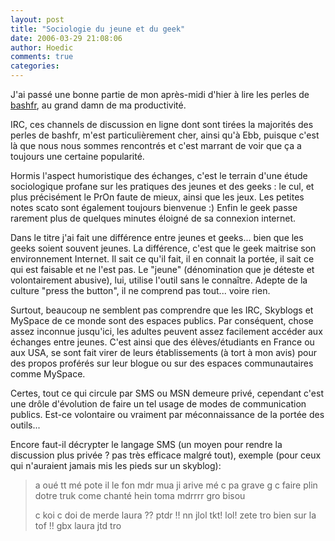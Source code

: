 ```yaml
---
layout: post
title: "Sociologie du jeune et du geek"
date: 2006-03-29 21:08:06
author: Hoedic
comments: true
categories: 
---
```



J'ai passé une bonne partie de mon après-midi d'hier à lire les perles de [bashfr](http://www.bashfr.org/), au grand damn de ma productivité.

IRC, ces channels de discussion en ligne dont sont tirées la majorités des perles de bashfr, m'est particulièrement cher, ainsi qu'à Ebb, puisque c'est là que nous nous sommes rencontrés et c'est marrant de voir que ça a toujours une certaine popularité.

Hormis l'aspect humoristique des échanges, c'est le terrain d'une étude sociologique profane sur les pratiques des jeunes et des geeks : le cul, et plus précisément le PrOn faute de mieux, ainsi que les jeux. Les petites notes scato sont également toujours bienvenue :) Enfin le geek passe rarement plus de quelques minutes éloigné de sa connexion internet.

Dans le titre j'ai fait une différence entre jeunes et geeks... bien que les geeks soient souvent jeunes. La différence, c'est que le geek maitrise son environnement Internet. Il sait ce qu'il fait, il en connait la portée, il sait ce qui est faisable et ne l'est pas. Le "jeune" (dénomination que je déteste et volontairement abusive), lui, utilise l'outil sans le connaître. Adepte de la culture "press the button", il ne comprend pas tout... voire rien.

Surtout, beaucoup ne semblent pas comprendre que les IRC, Skyblogs et MySpace de ce monde sont des espaces publics. Par conséquent, chose assez inconnue jusqu'ici, les adultes peuvent assez facilement accéder aux échanges entre jeunes. C'est ainsi que des élèves/étudiants en France ou aux USA, se sont fait virer de leurs établissements (à tort à mon avis) pour des propos proférés sur leur blogue ou sur des espaces communautaires comme MySpace.

Certes, tout ce qui circule par SMS ou MSN demeure privé, cependant c'est une drôle d'évolution de faire un tel usage de modes de communication publics. Est-ce volontaire ou vraiment par méconnaissance de la portée des outils...

Encore faut-il décrypter le langage SMS (un moyen pour rendre la discussion plus privée ? pas très efficace malgré tout), exemple (pour ceux qui n'auraient jamais mis les pieds sur un skyblog):

<blockquote class="citation">
a oué tt mé pote il le fon mdr mua ji arive mé c pa grave g c faire plin dotre truk come chanté hein toma mdrrrr gro bisou

c koi c doi de merde laura ?? ptdr !! nn jlol tkt! lol! zete tro bien sur la tof !! gbx laura jtd tro</blockquote>
